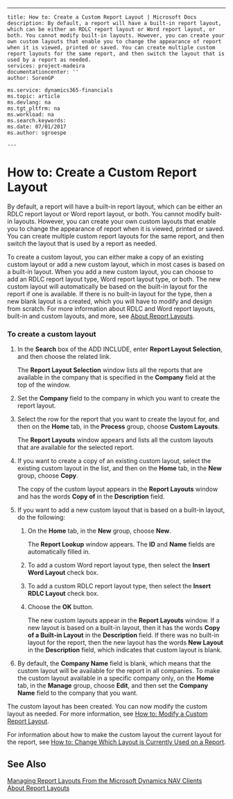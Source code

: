 ---
    title: How to: Create a Custom Report Layout | Microsoft Docs
    description: By default, a report will have a built-in report layout, which can be either an RDLC report layout or Word report layout, or both. You cannot modify built-in layouts. However, you can create your own custom layouts that enable you to change the appearance of report when it is viewed, printed or saved. You can create multiple custom report layouts for the same report, and then switch the layout that is used by a report as needed.
    services: project-madeira
    documentationcenter: ''
    author: SorenGP

    ms.service: dynamics365-financials
    ms.topic: article
    ms.devlang: na
    ms.tgt_pltfrm: na
    ms.workload: na
    ms.search.keywords:
    ms.date: 07/01/2017
    ms.author: sgroespe

    ---
# How to: Create a Custom Report Layout
By default, a report will have a built-in report layout, which can be either an RDLC report layout or Word report layout, or both. You cannot modify built-in layouts. However, you can create your own custom layouts that enable you to change the appearance of report when it is viewed, printed or saved. You can create multiple custom report layouts for the same report, and then switch the layout that is used by a report as needed.  
  
 To create a custom layout, you can either make a copy of an existing custom layout or add a new custom layout, which in most cases is based on a built-in layout. When you add a new custom layout, you can choose to add an RDLC report layout type, Word report layout type, or both. The new custom layout will automatically be based on the built-in layout for the report if one is available. If there is no built-in layout for the type, then a new blank layout is a created, which you will have to modify and design from scratch. For more information about RDLC and Word report layouts, built-in and custom layouts, and more, see [About Report Layouts](../FullExperience/about-report-layouts.md).  
  
### To create a custom layout  
  
1.  In the **Search** box of the ADD INCLUDE<!--[!INCLUDE[nav_windows](../../includes/nav_web_md.md)]-->, enter **Report Layout Selection**, and then choose the related link.  
  
     The **Report Layout Selection** window lists all the reports that are available in the company that is specified in the **Company** field at the top of the window.  
  
2.  Set the **Company** field to the company in which you want to create the report layout.  
  
3.  Select the row for the report that you want to create the layout for, and then on the **Home** tab, in the **Process** group, choose **Custom Layouts**.  
  
     The **Report Layouts** window appears and lists all the custom layouts that are available for the selected report.  
  
4.  If you want to create a copy of an existing custom layout, select the existing custom layout in the list, and then on the **Home** tab, in the **New** group, choose **Copy**.  
  
     The copy of the custom layout appears in the **Report Layouts** window and has the words **Copy of** in the **Description** field.  
  
5.  If you want to add a new custom layout that is based on a built-in layout, do the following:  
  
    1.  On the **Home** tab, in the **New** group, choose **New**.  
  
         The **Report Lookup** window appears. The **ID** and **Name** fields are automatically filled in.  
  
    2.  To add a custom Word report layout type, then select the **Insert Word Layout** check box.  
  
    3.  To add a custom RDLC report layout type, then select the **Insert RDLC Layout** check box.  
  
    4.  Choose the **OK** button.  
  
         The new custom layouts appear in the **Report Layouts** window. If a new layout is based on a built-in layout, then it has the words **Copy of a Built-in Layout** in the **Description** field. If there was no built-in layout for the report, then the new layout has the words **New Layout** in the **Description** field, which indicates that custom layout is blank.  
  
6.  By default, the **Company Name** field is blank, which means that the custom layout will be available for the report in all companies. To make the custom layout available in a specific company only, on the **Home** tab, in the **Manage** group, choose **Edit**, and then set the **Company Name** field to the company that you want.  
  
 The custom layout has been created. You can now modify the custom layout as needed. For more information, see [How to: Modify a Custom Report Layout](../FullExperience/how-to-modify-a-custom-report-layout.md).  
  
 For information about how to make the custom layout the current layout for the report, see [How to: Change Which Layout is Currently Used on a Report](../FullExperience/how-to-change-which-layout-is-currently-used-on-a-report.md).  
  
## See Also  
 [Managing Report Layouts From the Microsoft Dynamics NAV Clients](../FullExperience/managing-report-layouts-from-the-microsoft-dynamics-nav-clients.md)   
 [About Report Layouts](../FullExperience/about-report-layouts.md)
